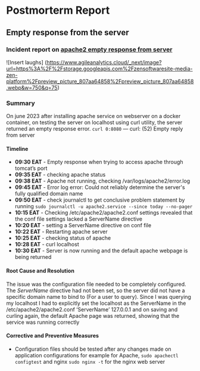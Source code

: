 # Postmorterm Report

## Empty response from the server

### Incident report on [ apache2 empty response from server ](https://github.com/Omwamii/alx-system_engineering-devops/tree/master/0x0D-web_stack_debugging_0)
![Insert laughs] (https://www.agileanalytics.cloud/_next/image?url=https%3A%2F%2Fstorage.googleapis.com%2Fzensoftwaresite-media-zen-platform%2Fpreview_picture_807aa64858%2Fpreview_picture_807aa64858.webp&w=750&q=75)


### Summary
On june 2023 after installing apache service on webserver on a docker container, on testing the server on localhost using curl utility, the server returned an empty response error.
`curl 0:8080`
— curl: (52) Empty reply from server


#### Timeline

- **09:30 EAT** - Empty response when trying to access apache through tomcat’s port
- **09:35 EAT** - checking apache status
- **09:38 EAT** - Apache not running, checking /var/logs/apache2/error.log
- **09:45 EAT** - Error log error: Could not reliably determine the server's fully qualified domain name
- **09:50 EAT** - check journalctl to get conclusive problem statement by running `sudo journalctl -u apache2.service --since today --no-pager`
- **10:15 EAT** - Checking /etc/apache2/apache2.conf settings revealed that the conf file settings lacked a ServerName directive
- **10:20 EAT** - setting a ServerName directive on conf file
- **10:22 EAT** - Restarting apache server
- **10:25 EAT** - checking status of apache
- **10:28 EAT** - curl localhost
- **10:30 EAT** - Server is now running and the default apache webpage is being returned

#### Root Cause and Resolution

The issue was the configuration file needed to be completely configured. The *ServerName* directive had not been set, so the server did not have a specific domain name to bind to (For a user to query). Since I was querying my localhost I had to explicitly set the localhost as the ServerName in the /etc/apache2/apache2.conf
‘ServerName’ 127.0.0.1 and on saving and curling again, the default Apache page was returned, showing that the service was running correctly

#### Corrective and Preventive Measures

- Configuration files should be tested after any changes made on application configurations for example for Apache, `sudo apachectl configtest` and nginx `sudo nginx -t` for the nginx web server

